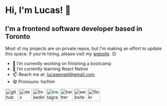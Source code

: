 # Hi, I'm Lucas! 👋

## I'm a frontend software developer based in Toronto

Most of my projects are on private repos, but I'm making an effort to update this space. If you're hiring, please visit my [website](https://hacke.co/). 🙃

- 🔭 I’m currently working on finishing a bootcamp 
- 🌱 I’m currently learning React Native 
- 📫 Reach me at: lucasengel@gmail.com 
- 😄 Pronouns: he/him 

[<img src='https://cdn.jsdelivr.net/npm/simple-icons@3.0.1/icons/github.svg' alt='github' height='40'>](https://github.com/lucasengel)  [<img src='https://cdn.jsdelivr.net/npm/simple-icons@3.0.1/icons/dev-dot-to.svg' alt='dev' height='40'>](https://dev.to/lucasengel)  [<img src='https://cdn.jsdelivr.net/npm/simple-icons@3.0.1/icons/linkedin.svg' alt='linkedin' height='40'>](https://www.linkedin.com/in/lucasengel/)  [<img src='https://cdn.jsdelivr.net/npm/simple-icons@3.0.1/icons/instagram.svg' alt='instagram' height='40'>](https://www.instagram.com/hacke.co/)  [<img src='https://cdn.jsdelivr.net/npm/simple-icons@3.0.1/icons/twitter.svg' alt='twitter' height='40'>](https://twitter.com/lucasengel)  [<img src='https://cdn.jsdelivr.net/npm/simple-icons@3.0.1/icons/icloud.svg' alt='website' height='40'>](https://hacke.co)  [<img src='https://cdn.jsdelivr.net/npm/simple-icons@3.0.1/icons/flickr.svg' alt='flickr' height='40'>](https://www.flickr.com/photos/lucasengel/)  

